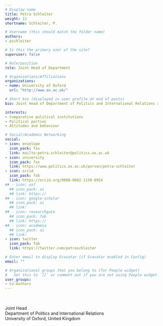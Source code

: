 ```yaml
---
# Display name
title: Petra Schleiter
weight: 11
shortname: Schleiter, P.

# Username (this should match the folder name)
authors:
- pschleiter

# Is this the primary user of the site?
superuser: false

# Role/position
role: Joint Head of Department

# Organizations/Affiliations
organizations:
- name: University of Oxford
  url: "http://www.ox.ac.uk/"

# Short bio (displayed in user profile at end of posts)
bio: Joint Head of Department of Politics and International Relations and Professor of Comparative Politics at the University of Oxford, United Kingdom.

interests:
- Comparative political institutions
- Political parties
- Attitudes and behaviour

# Social/Academic Networking
social:
- icon: envelope
  icon_pack: fas
  link: mailto:petra.schleiter@politics.ox.ac.uk
- icon: university
  icon_pack: fas
  link: https://www.politics.ox.ac.uk/person/petra-schleiter
- icon: orcid
  icon_pack: fab
  link: https://orcid.org/0000-0002-1150-0954
## - icon: osf
  ## icon_pack: ai
  ## link: https://
## - icon: google-scholar
  ## icon_pack: ai
  ## link:
## - icon: researchgate
  ## icon_pack: fab
  ## link: https://
## - icon: academia
  ## icon_pack: ai
  ## link:
- icon: twitter
  icon_pack: fab
  link: https://twitter.com/petraschleiter

# Enter email to display Gravatar (if Gravatar enabled in Config)
email: ""

# Organizational groups that you belong to (for People widget)
#   Set this to `[]` or comment out if you are not using People widget.
user_groups:
- Co-Authors
---
```


\
\
Joint Head \
Department of Politics and International Relations \
University of Oxford, United Kingdom

